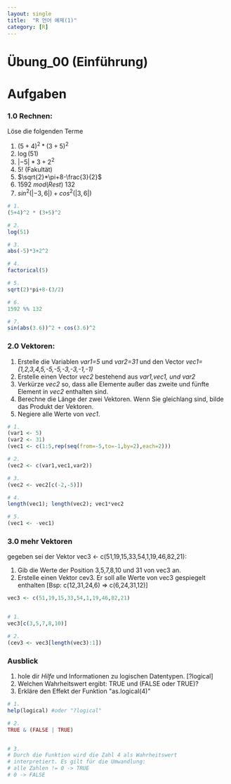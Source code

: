 ```yaml
---
layout: single
title:  "R 언어 예제(1)"
category: [R]
---
```


# Übung_00 (Einführung)

# Aufgaben

### 1.0 Rechnen:
Löse die folgenden Terme 

 1. $(5+4)^2 * (3+5)^2$
 2. $\log(51)$
 3. $|-5|*3+2^2$
 4. $5!$ (Fakultät)
 5. $\sqrt{2}*\pi+8-\frac{3}{2}$
 6. $1592\ mod(Rest)\ 132$
 7. $sin^2(|-3,6|) + cos^2(|3,6|)$


```R
# 1.
(5+4)^2 * (3+5)^2

# 2.
log(51)

# 3.
abs(-5)*3+2^2

# 4.
factorical(5)

# 5. 
sqrt(2)*pi+8-(3/2)

# 6.
1592 %% 132

# 7. 
sin(abs(3.6))^2 + cos(3.6)^2
```


    


### 2.0 Vektoren:
1. Erstelle die Variablen *var1=5* und *var2=31* und den Vector *vec1=(1,2,3,4,5,-5,-5,-3,-3,-1,-1)*
2. Erstelle einen Vector *vec2* bestehend aus *var1,vec1, und var2*
3. Verkürze *vec2* so, dass alle Elemente außer das zweite und fünfte Element in *vec2* enthalten sind.
4. Berechne die Länge der zwei Vektoren. Wenn Sie gleichlang sind, bilde das Produkt der Vektoren.
5. Negiere alle Werte von *vec1*.




```R
# 1.
(var1 <- 5)
(var2 <- 31) 
(vec1 <- c(1:5,rep(seq(from=-5,to=-1,by=2),each=2)))

# 2. 
(vec2 <- c(var1,vec1,var2))

# 3. 
(vec2 <- vec2[c(-2,-5)])

# 4. 
length(vec1); length(vec2); vec1*vec2

# 5. 
(vec1 <- -vec1)
```

### 3.0 mehr Vektoren

gegeben sei der Vektor vec3 <- c(51,19,15,33,54,1,19,46,82,21):

1. Gib die Werte der Position 3,5,7,8,10 und 31 von vec3 an.
2. Erstelle einen Vektor cev3. Er soll alle Werte von vec3 gespiegelt enthalten \[Bsp: c(12,31,24,6) $\Rightarrow$ c(6,24,31,12)\]



```R
vec3 <- c(51,19,15,33,54,1,19,46,82,21)


# 1.
vec3[c(3,5,7,8,10)]

# 2. 
(cev3 <- vec3[length(vec3):1])
```

### Ausblick

1. hole dir *Hilfe* und Informationen zu logischen Datentypen. \[?logical\]
2. Welchen Wahrheitswert ergibt: TRUE und (FALSE oder TRUE)?
3. Erkläre den Effekt der Funktion "as.logical(4)"


```R
# 1.
help(logical) #oder "?logical"

# 2. 
TRUE & (FALSE | TRUE)


# 3. 
# Durch die Funktion wird die Zahl 4 als Wahrheitswert
# interpretiert. Es gilt für die Umwandlung:
# alle Zahlen != 0 -> TRUE
# 0 -> FALSE
```
